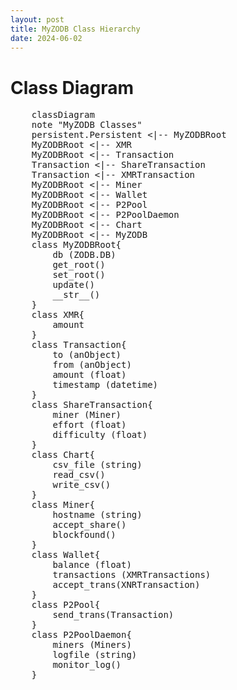 ```yaml
---
layout: post
title: MyZODB Class Hierarchy
date: 2024-06-02
---
```


# Class Diagram
<pre class="mermaid">
    classDiagram
    note "MyZODB Classes"
    persistent.Persistent <|-- MyZODBRoot
    MyZODBRoot <|-- XMR
    MyZODBRoot <|-- Transaction
    Transaction <|-- ShareTransaction
    Transaction <|-- XMRTransaction
    MyZODBRoot <|-- Miner
    MyZODBRoot <|-- Wallet
    MyZODBRoot <|-- P2Pool
    MyZODBRoot <|-- P2PoolDaemon
    MyZODBRoot <|-- Chart
    MyZODBRoot <|-- MyZODB
    class MyZODBRoot{
        db (ZODB.DB)
        get_root()
        set_root()
        update()
        __str__()
    }
    class XMR{
        amount
    }
    class Transaction{
        to (anObject) 
        from (anObject)
        amount (float)
        timestamp (datetime)
    }
    class ShareTransaction{
        miner (Miner)
        effort (float)
        difficulty (float)
    }
    class Chart{
        csv_file (string)
        read_csv()
        write_csv()
    }
    class Miner{
        hostname (string)
        accept_share()
        blockfound()
    }
    class Wallet{
        balance (float)
        transactions (XMRTransactions)
        accept_trans(XNRTransaction)
    }
    class P2Pool{
        send_trans(Transaction)
    }
    class P2PoolDaemon{
        miners (Miners)
        logfile (string)
        monitor_log()
    }
</pre>
  
<script type="module">
  import mermaid from 'https://cdn.jsdelivr.net/npm/mermaid@10/dist/mermaid.esm.min.mjs';
  mermaid.initialize({ startOnLoad: true, theme: 'dark'});
</script> 

